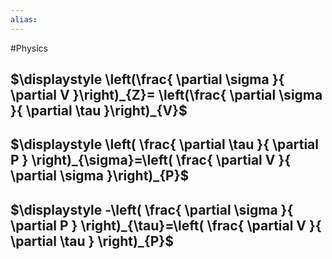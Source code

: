 ```yaml
---
alias:
---
```

#Physics 
## $\displaystyle \left(\frac{ \partial \sigma }{ \partial V }\right)_{Z}= \left(\frac{ \partial \sigma }{ \partial \tau }\right)_{V}$
## $\displaystyle \left( \frac{ \partial \tau }{ \partial P } \right)_{\sigma}=\left( \frac{ \partial V }{ \partial \sigma }\right)_{P}$

## $\displaystyle -\left( \frac{ \partial \sigma }{ \partial P } \right)_{\tau}=\left( \frac{ \partial V }{ \partial \tau } \right)_{P}$
